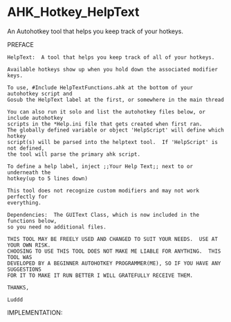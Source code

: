 # AHK_Hotkey_HelpText
An Autohotkey tool that helps you keep track of your hotkeys.

PREFACE

	HelpText:  A tool that helps you keep track of all of your hotkeys.
	
	Available hotkeys show up when you hold down the associated modifier keys.
	
	To use, #Include HelpTextFunctions.ahk at the bottom of your autohotkey script and
	Gosub the HelpText label at the first, or somewhere in the main thread
	
	You can also run it solo and list the autohotkey files below, or include autohotkey
	scripts in the *Help.ini file that gets created when first ran.
	The globally defined variable or object 'HelpScript' will define which hotkey 
	script(s) will be parsed into the helptext tool.  If 'HelpScript' is not defined,
	the tool will parse the primary ahk script.
	
	To define a help label, inject ;;Your Help Text;; next to or underneath the
	hotkey(up to 5 lines down)
	
	This tool does not recognize custom modifiers and may not work perfectly for
	everything.
	
	Dependencies:  The GUIText Class, which is now included in the functions below, 
	so you need no additional files.
	
	THIS TOOL MAY BE FREELY USED AND CHANGED TO SUIT YOUR NEEDS.  USE AT YOUR OWN RISK.
	CHOOSING TO USE THIS TOOL DOES NOT MAKE ME LIABLE FOR ANYTHING.  THIS TOOL WAS
	DEVELOPED BY A BEGINNER AUTOHOTKEY PROGRAMMER(ME), SO IF YOU HAVE ANY SUGGESTIONS
	FOR IT TO MAKE IT RUN BETTER I WILL GRATEFULLY RECEIVE THEM.
		
	THANKS,
	
	Luddd
  
  
 
  IMPLEMENTATION:
